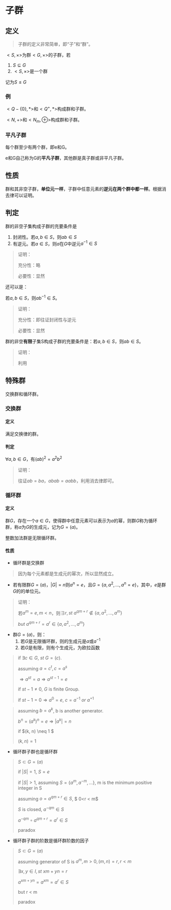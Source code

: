 # 子群

## 定义

> 子群的定义非常简单，即“子”和“群”。

$<S, \times>$为群$<G, \times>$的子群，若

1. $S \subseteq G$
2. $<S, \times>$是一个群

记为$S\le G$

### 例

$<Q-\{0\}, *>$和$<Q^{+}, *>$构成群和子群。

$<N, +>$和$<N_{m}, \oplus>$构成群和子群。

### 平凡子群

每个群至少有两个群，即e和G。

e和G自己称为G的**平凡子群**，其他群是真子群或非平凡子群。

## 性质

群和其非空子群，**单位元一样**，子群中任意元素的**逆元在两个群中都一样**。根据消去律可以证明。

## 判定

群的非空子集构成子群的充要条件是

1. 封闭性。若$a, b \in S$，则$ab \in S$
2. 有逆元。若$a\in S$，则$a$在$G$中逆元$a^{-1} \in S$

> 证明：
>
> 充分性：略
>
> 必要性：显然

还可以是：

若$a,b \in S$，则$a b ^{-1} \in S$。

> 证明：
>
> 充分性：即往证封闭性与逆元
>
> 必要性：显然

群的非空**有限**子集S构成子群的充要条件是：若$a,b \in S$，则$ab \in S$。

> 证明：
>
> 利用

## 特殊群

交换群和循环群。

### 交换群

#### 定义

满足交换律的群。

#### 判定

$\forall a,b \in G$，有$(ab)^2 = a^2 b^2$

> 证明：
>
> 往证$ab = ba$，$abab = aabb$，利用消去律即可。

### 循环群

#### 定义

群$G$，存在一个$a \in G$，使得群中任意元素可以表示为$a$的幂，则群$G$称为循环群，称$a$为$G$的生成元，记为$G=(a)$。

整数加法群是无限循环群。

#### 性质

* 循环群是交换群

> 因为每个元素都是生成元的幂次，所以显然成立。

* 若有限群$G=(a)$，$|G| = n$则$a^n = e$，且$G=\{a, a^2, ..., a^n=e\}$，其中，$e$是群$G$的的单位元。

> 证明：
>
> 若$a^m= e,m<n$，则$\exists r, st \ a^{qm+r} \notin \{a, a^2, ..., a^m\}$
>
> $but \ a^{qm+r} = a^r \in \{a, a^2,... , a^m\}$

* 群$G=(a)$，则：
  1. 若$G$是无限循环群，则的生成元是$a$或$a^{-1}$
  2. 若$G$是有限，则有个生成元，为欧拉函数

> if $\exists c \in G$, $st \ G = (c)$.
>
> assuming $a = c^t, c = a^s$
>
> $\Rightarrow a^{st} = a \Rightarrow a^{st -1} = e$
>
> if $st - 1 \neq 0$, $G$ is finite Group.
>
> if $st - 1 = 0 \Rightarrow a^0 = e$, $c = a^{-1} \ or\  a^{+1}$


> assuming $b = a^k$, b is another generator.
>
> $b^n = (a^k)^n = e \Rightarrow |a^k| = n$
>
> if $(k, n) \neq 1 $
>
> $(k,n) = 1$


* 循环群子群也是循环群

> $S \subset G = (a)$
>
> if $|S| = 1$, $S={e}$
>
> if $|S| > 1$, assuming $S = \{a^m , a^{-m}, ...\}$, m is the minimum positive integer in S
>
> assuming $o = a^{qm+r} \in S$, $ 0<r < m$
>
> $S$ is closed, $a^{-qm} \in S$
>
> $a^{-qm} \circ a^{qm+r} = a^r \in S$
>
> paradox

* 循环群子群的阶数是循环群阶数的因子

> $S \subset G = (a)$
>
> assuming generator of S is $a^m, m > 0, (m, n) = r, r < m$
>
> $\exists x, y \in I, st \ xm + yn = r$
>
> $a^{xm+yn} = a^{xm} = a^{r} \in S$
>
> but r < m
>
> paradox
